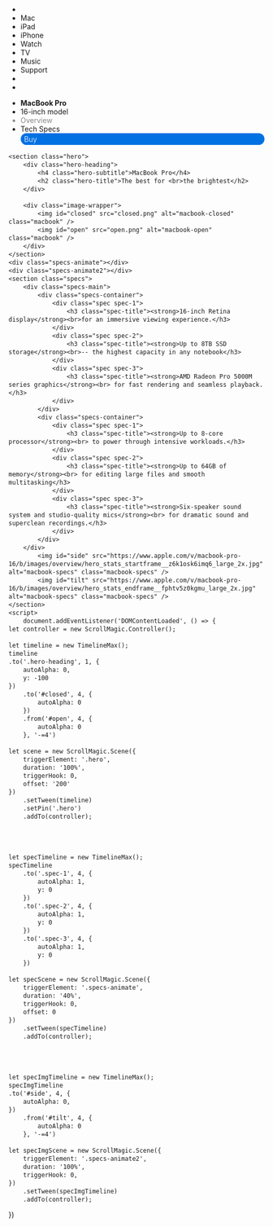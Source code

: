 <!DOCTYPE html>
<html lang="en">
<head>
    <meta charset="UTF-8">
    <meta name="viewport" content="width=`, initial-scale=1.0">
    <meta http-equiv="X-UA-Compatible" content="ie=edge">
    <title>MacBook Pro 16-inch - Apple</title>
    <link rel="stylesheet" href="./main.css">
    <script src="./main.js"></script>
    <script src="http://cdnjs.cloudflare.com/ajax/libs/ScrollMagic/2.0.7/ScrollMagic.min.js"></script>
    <script src="http://cdnjs.cloudflare.com/ajax/libs/ScrollMagic/2.0.7/plugins/debug.addIndicators.js"></script>
    <script src="https://cdnjs.cloudflare.com/ajax/libs/ScrollMagic/2.0.7/plugins/animation.gsap.js"></script>
    <script src="https://cdnjs.cloudflare.com/ajax/libs/gsap/2.1.3/TweenMax.min.js"></script>
    <link rel="stylesheet" href="https://stackpath.bootstrapcdn.com/font-awesome/4.7.0/css/font-awesome.min.css">
</head>
<body>
    <ul class="global-nav">
        <li><a><i class="fa fa-apple"></i></a></li>
        <li><a>Mac</a></li>
        <li><a>iPad</a></li>
        <li><a>iPhone</a></li>
        <li><a>Watch</a></li>
        <li><a>TV</a></li>
        <li><a>Music</a></li>
        <li><a>Support</a></li>
        <li><a><i class="fa fa-search"></i></a></li>
        <li><a><i class="fa fa-shopping-bag"></i></a></li>
    </ul>
    <ul class="local-nav">
        <div class="local-nav-container">
            <div class="local-nav-left">
                <li><a><strong>MacBook Pro</strong></a></li>
                <li><a>16-inch model</a></li>
            </div>
            <div class="local-nav-right">
                <li style="color: #888">Overview</li>
                <li>Tech Specs</li>
                <li style="
                    background-color: #0071e3;
                    color: white;
                    padding: 3px 7px;
                    border-radius: 20px;
                    font-weight: 300;
                ">Buy</li>
            </div>
        </div>
    </ul>

    <section class="hero">
        <div class="hero-heading">
            <h4 class="hero-subtitle">MacBook Pro</h4>
            <h2 class="hero-title">The best for <br>the brightest</h2>
        </div>

        <div class="image-wrapper">
            <img id="closed" src="closed.png" alt="macbook-closed" class="macbook" />
            <img id="open" src="open.png" alt="macbook-open" class="macbook" />
        </div>
    </section>
    <div class="specs-animate"></div>
    <div class="specs-animate2"></div>
    <section class="specs">
        <div class="specs-main">
            <div class="specs-container">
                <div class="spec spec-1">
                    <h3 class="spec-title"><strong>16-inch Retina display</strong><br>for an immersive viewing experience.</h3>
                </div>
                <div class="spec spec-2">
                    <h3 class="spec-title"><strong>Up to 8TB SSD storage</strong><br>-- the highest capacity in any notebook</h3>
                </div>
                <div class="spec spec-3">
                    <h3 class="spec-title"><strong>AMD Radeon Pro 5000M series graphics</strong><br> for fast rendering and seamless playback.</h3>
                </div>
            </div>
            <div class="specs-container">
                <div class="spec spec-1">
                    <h3 class="spec-title"><strong>Up to 8-core processor</strong><br> to power through intensive workloads.</h3>
                </div>
                <div class="spec spec-2">
                    <h3 class="spec-title"><strong>Up to 64GB of memory</strong><br> for editing large files and smooth multitasking</h3>
                </div>
                <div class="spec spec-3">
                    <h3 class="spec-title"><strong>Six-speaker sound system and studio-quality mics</strong><br> for dramatic sound and superclean recordings.</h3>
                </div>
            </div>
        </div>
            <img id="side" src="https://www.apple.com/v/macbook-pro-16/b/images/overview/hero_stats_startframe__z6k1osk6imq6_large_2x.jpg" alt="macbook-specs" class="macbook-specs" />
            <img id="tilt" src="https://www.apple.com/v/macbook-pro-16/b/images/overview/hero_stats_endframe__fphtv5z0kgmu_large_2x.jpg" alt="macbook-specs" class="macbook-specs" />
    </section>
    <script>
        document.addEventListener('DOMContentLoaded', () => {
    let controller = new ScrollMagic.Controller();

    let timeline = new TimelineMax();
    timeline
    .to('.hero-heading', 1, {
        autoAlpha: 0,
        y: -100
    })
        .to('#closed', 4, {
            autoAlpha: 0
        })
        .from('#open', 4, {
            autoAlpha: 0
        }, '-=4')

    let scene = new ScrollMagic.Scene({
        triggerElement: '.hero',
        duration: '100%',
        triggerHook: 0,
        offset: '200'
    })
        .setTween(timeline)
        .setPin('.hero')
        .addTo(controller);




    let specTimeline = new TimelineMax();
    specTimeline
        .to('.spec-1', 4, {
            autoAlpha: 1,
            y: 0
        })
        .to('.spec-2', 4, {
            autoAlpha: 1,
            y: 0
        })
        .to('.spec-3', 4, {
            autoAlpha: 1,
            y: 0
        })

    let specScene = new ScrollMagic.Scene({
        triggerElement: '.specs-animate',
        duration: '40%',
        triggerHook: 0,
        offset: 0
    })
        .setTween(specTimeline)
        .addTo(controller);




    let specImgTimeline = new TimelineMax();
    specImgTimeline
    .to('#side', 4, {
        autoAlpha: 0,
    })
        .from('#tilt', 4, {
            autoAlpha: 0
        }, '-=4')

    let specImgScene = new ScrollMagic.Scene({
        triggerElement: '.specs-animate2',
        duration: '100%',
        triggerHook: 0,
    })
        .setTween(specImgTimeline)
        .addTo(controller);
})
    </script>
</body>
</html>